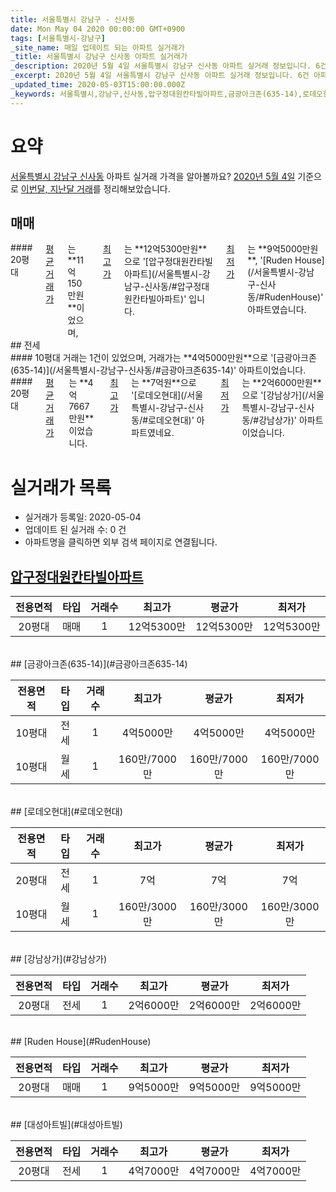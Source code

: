 ```yaml
---
title: 서울특별시 강남구 - 신사동
date: Mon May 04 2020 00:00:00 GMT+0900
tags: [서울특별시-강남구]
_site_name: 매일 업데이트 되는 아파트 실거래가
_title: 서울특별시 강남구 신사동 아파트 실거래가
_description: 2020년 5월 4일 서울특별시 강남구 신사동 아파트 실거래 정보입니다. 6건 아파트 정보가 있습니다.
_excerpt: 2020년 5월 4일 서울특별시 강남구 신사동 아파트 실거래 정보입니다. 6건 아파트 정보가 있습니다.
_updated_time: 2020-05-03T15:00:00.000Z
_keywords: 서울특별시,강남구,신사동,압구정대원칸타빌아파트,금광아크존(635-14),로데오현대,강남상가,Ruden House,대성아트빌
---
```





# 요약
<ins>서울특별시 강남구 신사동</ins> 아파트 실거래 가격을 알아볼까요? <ins>2020년 5월 4일</ins> 기준으로 <ins>이번달, 지난달 거래</ins>를 정리해보았습니다.

## 매매
<div class="container">
<div class="twelve columns" markdown="1">
#### 20평대
<ins>평균 거래가</ins>는 **11억150만원**이었으며, <ins>최고가</ins>는 **12억5300만원**으로 '[압구정대원칸타빌아파트](/서울특별시-강남구-신사동/#압구정대원칸타빌아파트)' 입니다. <ins>최저가</ins>는 **9억5000만원**, '[Ruden House](/서울특별시-강남구-신사동/#RudenHouse)' 아파트였습니다.
</div>
</div>
## 전세
<div class="container">
<div class="six columns" markdown="1">
#### 10평대
거래는 1건이 있었으며, 거래가는 **4억5000만원**으로 '[금광아크존(635-14)](/서울특별시-강남구-신사동/#금광아크존635-14)' 아파트이었습니다.
</div>
<div class="six columns" markdown="1">
#### 20평대
<ins>평균 거래가</ins>는 **4억7667만원**이었습니다. <ins>최고가</ins>는 **7억원**으로 '[로데오현대](/서울특별시-강남구-신사동/#로데오현대)' 아파트였네요. <ins>최저가</ins>는 **2억6000만원**으로 '[강남상가](/서울특별시-강남구-신사동/#강남상가)' 아파트이었습니다.
</div>
</div>



# 실거래가 목록
- 실거래가 등록일: 2020-05-04
- 업데이트 된 실거래 수: 0 건
- 아파트명을 클릭하면 외부 검색 페이지로 연결됩니다.

## [압구정대원칸타빌아파트](#압구정대원칸타빌아파트)

|전용면적|타입|거래수|최고가|평균가|최저가|
|:---:|:---:|:---:|:---:|:---:|:---:|
|20평대|<span class="deal-type-1">매매</span>|1|12억5300만|12억5300만|12억5300만|

<br/>
## [금광아크존(635-14)](#금광아크존635-14)

|전용면적|타입|거래수|최고가|평균가|최저가|
|:---:|:---:|:---:|:---:|:---:|:---:|
|10평대|<span class="deal-type-2">전세</span>|1|4억5000만|4억5000만|4억5000만|
|10평대|<span class="deal-type-3">월세</span>|1|160만/7000만|160만/7000만|160만/7000만|

<br/>
## [로데오현대](#로데오현대)

|전용면적|타입|거래수|최고가|평균가|최저가|
|:---:|:---:|:---:|:---:|:---:|:---:|
|20평대|<span class="deal-type-2">전세</span>|1|7억|7억|7억|
|10평대|<span class="deal-type-3">월세</span>|1|160만/3000만|160만/3000만|160만/3000만|

<br/>
## [강남상가](#강남상가)

|전용면적|타입|거래수|최고가|평균가|최저가|
|:---:|:---:|:---:|:---:|:---:|:---:|
|20평대|<span class="deal-type-2">전세</span>|1|2억6000만|2억6000만|2억6000만|

<br/>
## [Ruden House](#RudenHouse)

|전용면적|타입|거래수|최고가|평균가|최저가|
|:---:|:---:|:---:|:---:|:---:|:---:|
|20평대|<span class="deal-type-1">매매</span>|1|9억5000만|9억5000만|9억5000만|

<br/>
## [대성아트빌](#대성아트빌)

|전용면적|타입|거래수|최고가|평균가|최저가|
|:---:|:---:|:---:|:---:|:---:|:---:|
|20평대|<span class="deal-type-2">전세</span>|1|4억7000만|4억7000만|4억7000만|

<br/>



